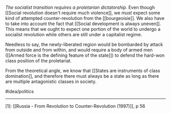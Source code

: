 *The socialist transition requires a proletarian dictatorship.* Even though [[Social revolution doesn't require much violence]], we *must* expect some kind of attempted counter-revolution from the [[bourgeoisie]]. We also have to take into account the fact that [[Social development is always uneven]]. This means that we ought to expect one portion of the world to undergo a socialist revolution while others are still under a capitalist regime. 

Needless to say, the newly-liberated region would be bombarded by attack from outside and from within, and would require a body of armed men ([[Armed force is the defining feature of the state]]) to defend the hard-won class position of the proletariat. 

From the theoretical angle, we know that [[States are instruments of class domination]], and therefore there must always be a state as long as there are multiple antagonistic classes in society. 

#idea/politics 

---
[1]: [[Russia - From Revolution to Counter-Revolution (1997)]], p 56